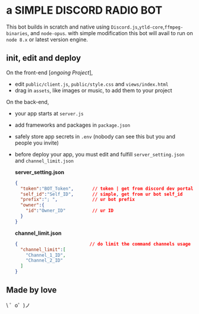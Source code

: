 a SIMPLE DISCORD RADIO BOT
===========================

This bot builds in scratch and native using `Discord.js`,`ytld-core`,`ffmpeg-binaries`, and `node-opus`. with simple modification this bot will avail to run on `node 8.x` or latest version engine.


init, edit and deploy
---------------------

On the front-end [*ongoing Project*],
- edit `public/client.js`, `public/style.css` and `views/index.html`
- drag in `assets`, like images or music, to add them to your project

On the back-end,
- your app starts at `server.js`
- add frameworks and packages in `package.json`
- safely store app secrets in `.env` (nobody can see this but you and people you invite)
- before deploy your app, you must edit and fulfill `server_setting.json` and `channel_limit.json`

  **server_setting.json**
  ```json
  {
    "token":"BOT_Token",       // token | get from discord dev portall 
    "self_id":"Self_ID",       // simple, get from ur bot self_id
    "prefix":"; ",             // ur bot prefix
    "owner":{
      "id":"Owner_ID"          // ur ID
    }
  }
  ```
  
  
  
  **channel_limit.json**
  ```json
  {                           // do limit the command channels usage
    "channel_limit":[
      "Channel_1_ID",
      "Channel_2_ID"
    ]
  }
  ```


Made by love
------------

\ ゜o゜)ノ
